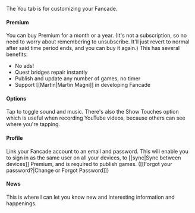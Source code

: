 The You tab is for customizing your Fancade.

#### Premium
You can buy Premium for a month or a year. (It's not a subscription, so no need to worry about remembering to unsubscribe. It'll just revert to normal after said time period ends, and you can buy it again.) This has several benefits:
- No ads!
- Quest bridges repair instantly
- Publish and update any number of games, no timer
- Support [[Martin|Martin Magni]] in developing Fancade

#### Options
Tap to toggle sound and music. There's also the Show Touches option which is useful when recording YouTube videos, because others can see where you're tapping.

#### Profile
Link your Fancade account to an email and password. This will enable you to sign in as the same user on all your devices, to [[sync|Sync between devices]] Premium, and is required to publish games. ([[Forgot your password?|Change or Forgot Password]])

#### News
This is where I can let you know new and interesting information and happenings.
